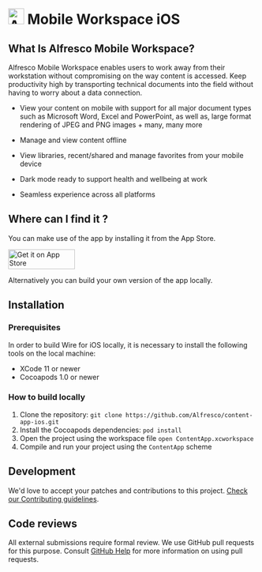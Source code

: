 # <img title="Alfresco" alt='Alfresco' src='https://raw.githubusercontent.com/https://github.com/Alfresco/content-app-ios/master/docs/logo.svg' height="32px" /> Mobile Workspace iOS

## What Is Alfresco Mobile Workspace?
Alfresco Mobile Workspace enables users to work away from their workstation without compromising on the way content is accessed. Keep productivity high by transporting technical documents into the field without having to worry about a data connection.

-   View your content on mobile with support for all major document types such as Microsoft Word, Excel and PowerPoint, as well as, large format rendering of JPEG and PNG images + many, many more
    
-   Manage and view content offline
    
-   View libraries, recent/shared and manage favorites from your mobile device
    
-   Dark mode ready to support health and wellbeing at work
    
-   Seamless experience across all platforms

## Where can I find it ?

You can make use of the app by installing it from the App Store.

<a href="<Link here>">
  <img alt="Get it on App Store" height="40" width="135"
       src="https://linkmaker.itunes.apple.com/assets/shared/badges/en-us/appstore-lrg.svg" />
</a>

Alternatively you can build your own version of the app locally.

## Installation

### Prerequisites

In order to build Wire for iOS locally, it is necessary to install the following tools on the local machine:
- XCode 11 or newer
- Cocoapods 1.0 or newer

### How to build locally
1. Clone the repository:
    `git clone https://github.com/Alfresco/content-app-ios.git`
2. Install the Cocoapods dependencies:
    `pod install`
3. Open the project using the workspace file
    `open ContentApp.xcworkspace`
4. Compile and run your project using the `ContentApp` scheme

## Development

We'd love to accept your patches and contributions to this project. [Check our Contributing guidelines](https://github.com/Alfresco/content-app-ios/blob/develop/CONTRIBUTING.md).

## Code reviews

All external submissions require formal review. We use GitHub pull requests for this purpose. Consult  [GitHub Help](https://help.github.com/articles/about-pull-requests/)  for more information on using pull requests.
